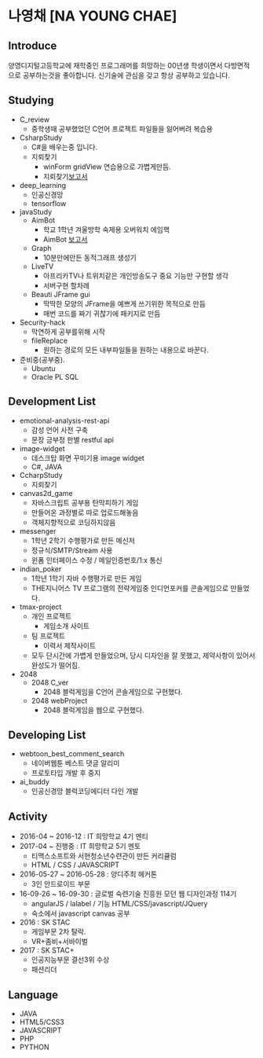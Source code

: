 # 나영채 [NA YOUNG CHAE]
## Introduce
양영디지털고등학교에 재학중인 프로그래머를 희망하는 00년생 학생이면서 다방면적으로 공부하는것을 좋아합니다.
신기술에 관심을 갖고 항상 공부하고 있습니다.
## Studying
- C_review
	- 중학생때 공부했었던 C언어 프로젝트 파일들을 잃어버려 복습용
- CsharpStudy
	- C#을 배우는중 입니다.
	- 지뢰찾기
		- winForm gridView 연습용으로 가볍게만듬.
		- 지뢰찾기[보고서](http://ra20617.dothome.co.kr/codePDF/PDF/%EC%A7%80%EB%A2%B0%EC%B0%BE%EA%B8%B0%20%EB%82%98%EC%98%81%EC%B1%84.pdf)
- deep_learning
	- 인공신경망
	- tensorflow
- javaStudy
	- AimBot
		- 학교 1학년 겨울방학 숙제용 오버워치 에임핵
		- AimBot [보고서](http://ra20617.dothome.co.kr/codePDF/PDF/AimBot%20%EB%82%98%EC%98%81%EC%B1%84.pdf)
	- Graph
		- 10분만에만든 동적그래프 생성기
	- LiveTV
		- 아프리카TV나 트위치같은 개인방송도구 중요 기능만 구현할 생각
		- 서버구현 할차례
	- Beauti JFrame gui
		- 딱딱한 모양의 JFrame을 예쁘게 쓰기위한 목적으로 만듬
		- 매번 코드를 짜기 귀찮기에 패키지로 만듬
- Security-hack
	- 막연하게 공부를위해 시작	
	- fileReplace 
		- 원하는 경로의 모든 내부파일들을 원하는 내용으로 바꾼다.
- 준비중(공부중).
	- Ubuntu
	- Oracle PL SQL
## Development List
- emotional-analysis-rest-api
	- 감성 언어 사전 구축
	- 문장 긍부정 판별 restful api
- image-widget
	- 데스크탑 화면 꾸미기용 image widget
	- C#, JAVA 
- CcharpStudy
	- 지뢰찾기
- canvas2d_game
	- 자바스크립트 공부용 탄막피하기 게임
	- 만들어온 과정별로 따로 업로드해놓음
	- 객체지향적으로 코딩하지않음
- messenger
	- 1학년 2학기 수행평가로 만든 메신저
	- 정규식/SMTP/Stream 사용
	- 윈폼 인터페이스 수정 / 메일인증번호/1:x 통신
- indian_poker
	- 1학년 1학기 자바 수행평가로 만든 게임
	- THE지니어스 TV 프로그램의 전략게임중 인디언포커를 콘솔게임으로 만들었다.
- tmax-project
	- 개인 프로젝트
		- 게임소개 사이트
	- 팀 프로젝트
		- 이력서 제작사이트
	- 모두 단시간에 가볍게 만들었으며, 당시 디자인을 잘 못했고, 제약사항이 있어서 완성도가 떨어짐.
- 2048
	- 2048 C_ver
		- 2048 블럭게임을 C언어 콘솔게임으로 구현했다.
	- 2048 webProject
		- 2048 블럭게임을 웹으로 구현했다.
## Developing List
- webtoon_best_comment_search
	- 네이버웹툰 베스트 댓글 알리미
	- 프로토타입 개발 후 중지
- ai_buddy
	- 인공신경망 블럭코딩에디터 다인 개발
## Activity
- 2016-04 ~ 2016-12 : IT 희망학교 4기 멘티
- 2017-04 ~ 진행중 : IT 희망학교 5기 멘토
	- 티맥스소프트와 서현청소년수련관이 만든 커리큘럼
	- HTML / CSS / JAVASCRIPT
- 2016-05-27 ~ 2016-05-28 : 양디주최 헤커톤
	- 3인 안드로이드 부문
- 16-09-26 ~ 16-09-30 : 글로벌 숙련기술 진흥원 모던 웹 디자인과정 114기
	- angularJS / lalabel / 기능 HTML/CSS/javascript/JQuery
	- 숙소에서 javascript canvas 공부
- 2016 : SK STAC
	- 게임부문 2차 탈락. 
	- VR+좀비+서바이벌
- 2017 : SK STAC+
	- 인공지능부문 결선3위 수상
	- 패션리더
## Language
- JAVA
- HTML5/CSS3
- JAVASCRIPT
- PHP
- PYTHON
